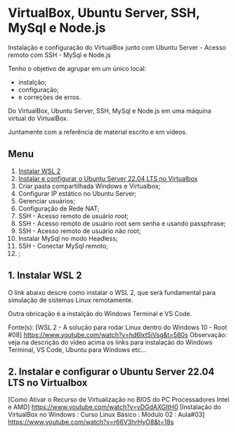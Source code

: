 # VirtualBox, Ubuntu Server, SSH, MySql e Node.js
Instalação e configuração do VirtualBox junto com Ubuntu Server - Acesso remoto com SSH - MySql e Node.js

Tenho o objetivo de agrupar em um único local:
* instalção;
* configuração;
* e correções de erros.

Do VirtualBox, Ubuntu Server, SSH, MySql e Node.js em uma máquina virtual do VirtualBox.

Juntamente com a referência de material escrito e em vídeos.

## Menu

1. [Instalar WSL 2](#cap1)
2. [Instalar e configurar o Ubuntu Server 22.04 LTS no Virtualbox](#cap2)
3. Criar pasta compartilhada Windows e Virtualbox;
4. Configurar IP estático no Ubuntu Server;
5. Gerenciar usuários;
6. Configuração de Rede NAT;
7. SSH - Acesso remoto de usuário root;
8. SSH - Acesso remoto de usuário root sem senha e usando passphrase;
9. SSH - Acesso remoto de usuário não root;
10. Instalar MySql no modo Headless;
11. SSH - Conectar MySql remoto;
12. ;


<a id="cap1"></a>
## 1. Instalar WSL 2
O link abaixo descre como instalar o WSL 2, que será fundamental para simulação de sistemas Linux remotamente.

Outra obricação é a instalção do Windows Terminal e VS Code.

Fonte(s):
[WSL 2 - A solução para rodar Linux dentro do Windows 10 - Root #08] https://www.youtube.com/watch?v=hd6lxt5iVsg&t=580s
Observação: veja na descrição do vídeo acima os links para instalação do Windows Terminal, VS Code, Ubuntu para Windows etc...

<a id="cap2"></a>
## 2. Instalar e configurar o Ubuntu Server 22.04 LTS no Virtualbox


[Como Ativar o Recurso de Virtualização no BIOS do PC Processadores Intel e AMD] https://www.youtube.com/watch?v=yDGdAXGItH0
[Instalação do VirtualBox no Windows : Curso Linux Básico : Módulo 02 : Aula#03] https://www.youtube.com/watch?v=r66V3hrHyO8&t=18s

